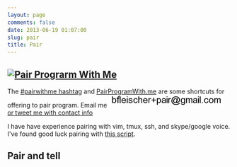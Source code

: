 ```yaml
---
layout: page
comments: false
date: 2013-06-19 01:07:00
slug: pair
title: Pair
---
```


<section class="content">

## [![Pair Prograrm With Me](http://www.pairprogramwith.me/badge.png 'Pair Program With Me')](http://www.pairprogramwith.me/)

The [#pairwithme hashtag](https://twitter.com/search?q=%23pairwithme) and [PairProgramWith.me](http://www.pairprogramwith.me/) are some shortcuts for offering to pair program.  Email me <img src="/images/email_pair.png" title="email pair address" alt="email pair address"> <a href="https://twitter.com/intent/tweet?text=%23pairwithme%20%40{{ site.author.twitter }}" target="_blank"> or tweet me with contact info</a>

I have have experience pairing with vim, tmux, ssh, and skype/google voice.
I've found good luck pairing with [this script](https://gist.github.com/bf4/8324117).

## Pair and tell

<!--
  Breaking down of the steps of sprinkling an Ember Component via
  http://frontside.io/blog/2014/03/06/a-sprinkling-of-ember.html
  by @tehviking
  and work done in http://emberjs.jsbin.com/zikupe/10/edit?html,js,output
  and http://emberjs.jsbin.com/zikupe/12/edit?html,js,output
-->

<!-- 1: create a placeholder div for your component -->
<div data-component='print-pair-data'></div>

<!-- 2: Link to source files -->
<!--
  jQuery dependency is loaded in the head by the loader
  <script src="/js/jquery.min.js"></script>
-->
<script src="/js/ember.prod.js"></script>
<script src="/js/ember-template-compiler.js"></script>
<script src="/js/GoogleSpreadsheetPrinter.js"></script>

<!-- 2a: init Ember App -->
<script>
App = Ember.Application.create();
</script>

<!-- 3. Create an Ember Component -->

<!-- 3a: Component Layout -->
<script type="text/x-handlebars" data-template-name="components/print-pair-data">
{% raw %}
<ul>
{{#each rows key="@guid" as |row|}}
    <li>
      <a href="{{row.link}}">{{row.appointments}} with {{row.pair}} on {{row.description}}</a>
      </li>
{{/each}}
</ul>
{% endraw %}
</script>


<!-- 3b: Component JS -->
<script>
App.PrintPairDataComponent = Ember.Component.extend({
  // 4. Make sure you specify the layoutName to match the data-template-name of your handlebars template
  layoutName: "components/print-pair-data",
  tagName: '',
  rows: null,
   // hook into component initialization
  init: function init() {
    var component = this;
    component._super.apply(component, arguments);
    // Get the existing input value
    var doc = GoogleSpreadsheetPrinter({
      'key' : "0AqHUOZcVEj_XdE5SMzBKSWhINjVtTlh2b0JjUFp4OEE/od6",
      'fields' : [
        'appointments',
        'link',
        'pair',
        'description'
      ]
    }, jQuery);
    doc.fetchData( function( entries ) {
      var rows = doc.parseEntries(entries);
      component.set('rows', rows);
    });
    // fallback to local pair data if ajax failed
    if (! component.rows ) {
      $.getJSON('/assets/pair.json', function( json ) {
        entries = json.feed.entry;
        rows = doc.parseEntries(entries);
        component.set('rows', rows);
      });
    }
  }

});
</script>

<script>
// 5. Use jQuery to replace your html div with your Ember component.
$(document).ready(function(){
  // Find the data-component container divs
  // This is basically what Ember-Islands by @too_mitch does
  // https://github.com/mitchlloyd/ember-islands/blob/3197b544c3c8fd4b632022a406fe565ca687810a/addon/render-components.js
  $("[data-component]").each(function(){
    // Get the data-component name e.g. 'fs-gif-url-input'
    var element = this;
    var name = element.getAttribute('data-component');
    var attributes;
    var attrsJSON = element.getAttribute('data-attrs');

    if (attrsJSON) {
      attributes = JSON.parse(attrsJSON);
    } else {
      attributes = {};
    }
    attributes.innerContent = element.innerHTML;

    // Build the component & stuff in any pre-existing value
    // Gut out the container div & replace with the component

   var container = App.__container__;
   var componentLookup = container.lookup('component-lookup:main');
   var component = componentLookup.lookupFactory(name,  container);

   // Temporary fix for bug in `replaceIn`
   $(element).empty();
   component.create(attributes).appendTo(element);

  });
  // Additional thanks to @runspired for the inspiration to start
  // down the component-only path
  // and to @locks @jordan-hawker @rwjblue
  // and many others in the embercommunity slack
});
</script>
</section>
